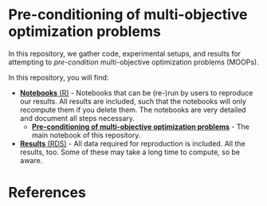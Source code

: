 # Pre-conditioning of multi-objective optimization problems

In this repository, we gather code, experimental setups, and results for
attempting to *pre-condition* multi-objective optimization problems
(MOOPs).

In this repository, you will find:

-   [**Notebooks** (R)](./notebooks) - Notebooks that can be (re-)run by
    users to reproduce our results. All results are included, such that
    the notebooks will only recompute them if you delete them. The
    notebooks are very detailed and document all steps necessary.
    -   [**Pre-conditioning of multi-objective optimization
        problems**](./notebooks/precondition-moop.md) - The main
        notebook of this repository.
-   [**Results** (RDS)](./results) - All data required for reproduction
    is included. All the results, too. Some of these may take a long
    time to compute, so be aware.

# References

<div id="refs">

</div>
